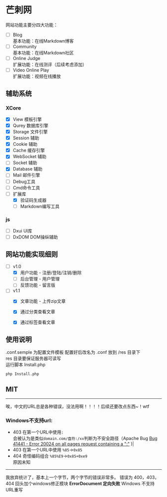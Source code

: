# 芒刺网
网站功能主要分四大功能：    
- [ ] Blog      
    基本功能：在线Markdown博客
- [ ] Community     
    基本功能：在线Markdown社区
- [ ] Online Judge      
    扩展功能：在线测评（后续考虑添加）
- [ ] Video Online Play     
    扩展功能：视频在线播放

## 辅助系统 
### XCore

- [x] View 模板引擎
- [x] Qurey 数据库引擎
- [x] Storage 文件引擎
- [x] Session 辅助
- [x] Cookie 辅助
- [x] Cache 缓存引擎
- [x] WebSocket 辅助
- [ ] Socket 辅助
- [x] Database 辅助
- [ ] Mail 邮件引擎
- [ ] Debug工具
- [ ] Cmd命令工具
- [ ] 扩展库
    - [x] 验证码生成器
    - [ ] Markdown编写工具

### js

- [ ] Dxui UI库
- [ ] DxDOM DOM操纵辅助

## 网站功能实现细则
- [ ] v1.0 
    - [x] 用户功能 - 注册/登陆/注销/删除
    - [ ] 后台管理 - 用户管理
    - [ ] 反馈功能 - 留言版     
- [ ] v1.1 
    - [x] 文章功能 - 上传zip文章 
    - [x] 通过分类查看文章
    - [x] 通过标签查看文章   

  
## 使用说明
.conf.semple 为配置文件模板
配置好后改名为 .conf 放到 /res 目录下  
res 目录要保证服务器可读写     
运行脚本 Install.php
```
php Install.php
```
## MIT

------------------------------------------------
唉，中文的URL总是各种错误，没法用啊！！！！后续还要改点东西~！wtf
### Windows不支持url: 
- 403 在第一个URL中使用`:`   
    会被认为是类似`domain.com/盘符:/xx`判断为不安全路径（Apache Bug [Bug 41441 - Error 20024 on all pages request containing a ":"](https://bz.apache.org/bugzilla/show_bug.cgi?id=41441#c3) )|
- 403 在第一个URL中使用 `%85`->`0x85`   
- 404 奇怪编码组合 `%85%E9`->`0x85+0xe9`    
    原因未知

------------------------------------------------
我放弃统计了，基本上一个字节，两个字节的错误非常多。
错误为 400，403，404 回头加个windows修正模块
**ErrorDocument 定向失败** Windows 不支持URL重写